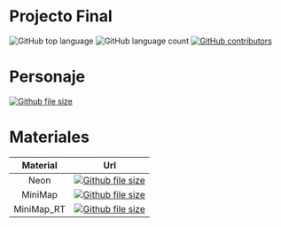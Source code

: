 # Projecto Final

![GitHub top language](https://img.shields.io/github/languages/top/RGVylar/DuckGameContent.svg)
![GitHub language count](https://img.shields.io/github/languages/count/RGVylar/DuckGameContent.svg)
[![GitHub contributors](https://img.shields.io/github/contributors/RGVylar/DuckGameContent.svg)](https://github.com/RGVylar/DuckGameContent/graphs/contributors)

# Personaje

[![Github file size](https://img.shields.io/github/size/RGVylar/DuckGameContent/2DSideScrollerBP/Blueprints/2DSideScrollerCharacter.uasset.svg)](https://github.com/RGVylar/DuckGameContent/blob/master/2DSideScrollerBP/Blueprints/2DSideScrollerCharacter.uasset)

# Materiales
| Material   |     Url        |
|   :---:    |     :---:      |
| Neon       | [![Github file size](https://img.shields.io/github/size/RGVylar/DuckGameContent/2DSideScrollerBP/Neon.uasset.svg)](https://github.com/RGVylar/DuckGameContent/blob/master/2DSideScrollerBP/Neon.uasset) |
| MiniMap    | [![Github file size](https://img.shields.io/github/size/RGVylar/DuckGameContent/2DSideScroller/Materials/MiniMap.uasset.svg)](https://github.com/RGVylar/DuckGameContent/blob/master/2DSideScroller/Materials/MiniMap.uasset) |
| MiniMap_RT | [![Github file size](https://img.shields.io/github/size/RGVylar/DuckGameContent/2DSideScroller/Materials/MiniMap_RT.uasset.svg)](https://github.com/RGVylar/DuckGameContent/blob/master/2DSideScroller/Materials/MiniMap_RT.uasset) |



